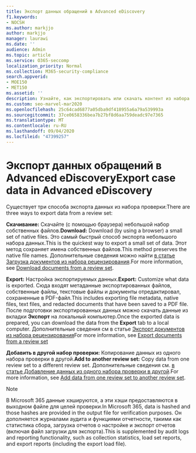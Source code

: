 ```yaml
---
title: Экспорт данных обращений в Advanced eDiscovery
f1.keywords:
- NOCSH
ms.author: markjjo
author: markjjo
manager: laurawi
ms.date: ''
audience: Admin
ms.topic: article
ms.service: O365-seccomp
localization_priority: Normal
ms.collection: M365-security-compliance
search.appverid:
- MOE150
- MET150
ms.assetid: ''
description: Узнайте, как экспортировать или скачать контент из набора проверки для презентаций или внешних проверок в расширенном случае обнаружения электронных данных.
ms.custom: seo-marvel-mar2020
ms.openlocfilehash: 25c64cad6877a05dba9df418955a6a79a539993a
ms.sourcegitcommit: 37ce0658336bea7b27bf8d6aa759deadc97e7365
ms.translationtype: MT
ms.contentlocale: ru-RU
ms.lasthandoff: 09/04/2020
ms.locfileid: "47399257"
---
```

# <a name="export-case-data-in-advanced-ediscovery"></a><span data-ttu-id="28b9e-103">Экспорт данных обращений в Advanced eDiscovery</span><span class="sxs-lookup"><span data-stu-id="28b9e-103">Export case data in Advanced eDiscovery</span></span>

<span data-ttu-id="28b9e-104">Существует три способа экспорта данных из набора проверки:</span><span class="sxs-lookup"><span data-stu-id="28b9e-104">There are three ways to export data from a review set:</span></span>

<span data-ttu-id="28b9e-105">**Скачивание:** Скачайте (с помощью браузера) небольшой набор собственных файлов.</span><span class="sxs-lookup"><span data-stu-id="28b9e-105">**Download:** Download (by using a browser) a small set of native files.</span></span> <span data-ttu-id="28b9e-106">Это самый быстрый способ экспорта небольшого набора данных.</span><span class="sxs-lookup"><span data-stu-id="28b9e-106">This is the quickest way to export a small set of data.</span></span> <span data-ttu-id="28b9e-107">Этот метод сохраняет имена собственных файлов.</span><span class="sxs-lookup"><span data-stu-id="28b9e-107">This method preserves the native file names.</span></span> <span data-ttu-id="28b9e-108">Дополнительные сведения можно найти [в статье Загрузка документов из набора рецензирования](download-documents-from-review-set.md).</span><span class="sxs-lookup"><span data-stu-id="28b9e-108">For more information, see [Download documents from a review set](download-documents-from-review-set.md).</span></span>

<span data-ttu-id="28b9e-109">**Export:** Настройка экспортируемых данных.</span><span class="sxs-lookup"><span data-stu-id="28b9e-109">**Export:** Customize what data is exported.</span></span> <span data-ttu-id="28b9e-110">Сюда входят метаданные экспортированных файлов, собственные файлы, текстовые файлы и документы отредактировал, сохраненные в PDF-файл.</span><span class="sxs-lookup"><span data-stu-id="28b9e-110">This includes exporting file metadata, native files, text files, and redacted documents that have been saved to a PDF file.</span></span> <span data-ttu-id="28b9e-111">После подготовки экспортированных данных можно скачать данные из вкладки **Экспорт** на локальный компьютер.</span><span class="sxs-lookup"><span data-stu-id="28b9e-111">Once the exported data is prepared, you can download the data from the **Export** tab to a local computer.</span></span> <span data-ttu-id="28b9e-112">Дополнительные сведения см в статье [Экспорт документов из набора рецензирования](export-documents-from-review-set.md)</span><span class="sxs-lookup"><span data-stu-id="28b9e-112">For more information, see [Export documents from a review set](export-documents-from-review-set.md)</span></span>

<span data-ttu-id="28b9e-113">**Добавить в другой набор проверки:** Копирование данных из одного набора проверки в другой.</span><span class="sxs-lookup"><span data-stu-id="28b9e-113">**Add to another review set:** Copy data from one review set to a different review set.</span></span> <span data-ttu-id="28b9e-114">Дополнительные сведения см. [в статье Добавление данных из одного набора проверки в другой](add-data-to-review-set-from-another-review-set.md).</span><span class="sxs-lookup"><span data-stu-id="28b9e-114">For more information, see [Add data from one review set to another review set](add-data-to-review-set-from-another-review-set.md).</span></span>

> [!NOTE]
> <span data-ttu-id="28b9e-115">В Microsoft 365 данные хэшируются, а эти хэши предоставляются в выходном файле для целей проверки.</span><span class="sxs-lookup"><span data-stu-id="28b9e-115">In Microsoft 365, data is hashed and those hashes are provided in the output file for verification purposes.</span></span> <span data-ttu-id="28b9e-116">Он дополняется журналами аудита и функциями отчетности, такими как статистика сбора, загрузка отчетов о настройке и экспорт отчетов (включая файл загрузки для экспорта).</span><span class="sxs-lookup"><span data-stu-id="28b9e-116">This is supplemented by audit logs and reporting functionality, such as collection statistics, load set reports, and export reports (including the export load file).</span></span>
